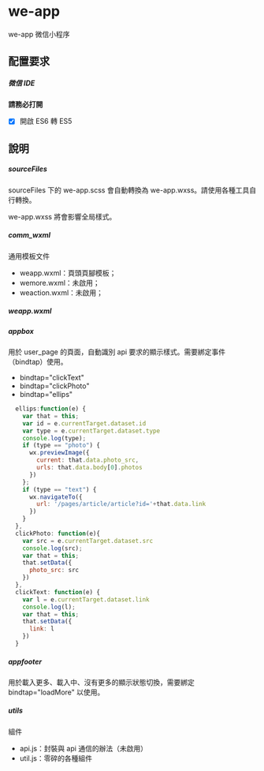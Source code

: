 # we-app

we-app 微信小程序



## 配置要求

##### 微信 IDE

**請務必打開**

- [x] 開啟 ES6 轉 ES5



## 說明

##### sourceFiles

sourceFiles 下的 we-app.scss 會自動轉換為 we-app.wxss。請使用各種工具自行轉換。

we-app.wxss 將會影響全局樣式。



##### comm_wxml

通用模板文件

* weapp.wxml：頁頭頁腳模板；
* wemore.wxml：未啟用；
* weaction.wxml：未啟用；



##### weapp.wxml

##### appbox

用於 user_page 的頁面，自動識別 api 要求的顯示樣式。需要綁定事件（bindtap）使用。

* bindtap="clickText"
* bindtap="clickPhoto"
* bindtap="ellips"

```javascript
  ellips:function(e) {
    var that = this;
    var id = e.currentTarget.dataset.id
    var type = e.currentTarget.dataset.type
    console.log(type);
    if (type == "photo") {
      wx.previewImage({
        current: that.data.photo_src,
        urls: that.data.body[0].photos
      })
    };
    if (type == "text") {
      wx.navigateTo({
        url: '/pages/article/article?id='+that.data.link
      })
    }
  },
  clickPhoto: function(e){
    var src = e.currentTarget.dataset.src
    console.log(src);
    var that = this;
    that.setData({
      photo_src: src
    })
  },
  clickText: function(e) {
    var l = e.currentTarget.dataset.link
    console.log(l);
    var that = this;
    that.setData({
      link: l
    })
  }
```



##### appfooter

用於載入更多、載入中、沒有更多的顯示狀態切換，需要綁定 bindtap="loadMore" 以使用。



##### utils

組件

* api.js：封裝與 api 通信的辦法（未啟用）
* util.js：零碎的各種組件